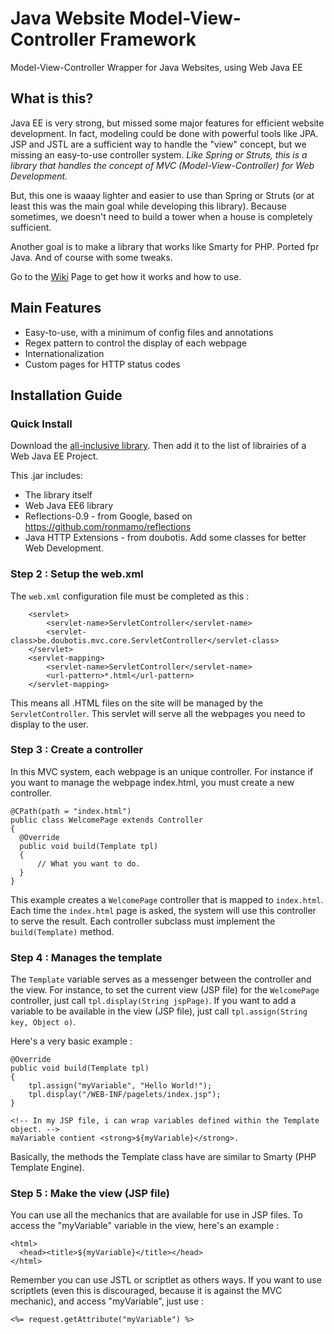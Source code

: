 # Java Website Model-View-Controller Framework
Model-View-Controller Wrapper for Java Websites, using Web Java EE

## What is this?

Java EE is very strong, but missed some major features for efficient website development. In fact, modeling could be done with powerful tools like JPA. JSP and JSTL are a sufficient way to handle the "view" concept, but we missing an easy-to-use controller system. *Like Spring or Struts, this is a library that handles the concept of MVC (Model-View-Controller) for Web Development.*

But, this one is waaay lighter and easier to use than Spring or Struts (or at least this was the main goal while developing this library). Because sometimes, we doesn't need to build a tower when a house is completely sufficient.

Another goal is to make a library that works like Smarty for PHP. Ported fpr Java. And of course with some tweaks.

Go to the [Wiki](https://github.com/doubotis/java-website-mvc/wiki) Page to get how it works and how to use.

## Main Features
* Easy-to-use, with a minimum of config files and annotations
* Regex pattern to control the display of each webpage
* Internationalization
* Custom pages for HTTP status codes

## Installation Guide

### Quick Install

Download the [all-inclusive library](https://github.com/doubotis/java-website-mvc/blob/master/store/java-website-mvc.jar).
Then add it to the list of librairies of a Web Java EE Project.

This .jar includes:
* The library itself
* Web Java EE6 library
* Reflections-0.9 - from Google, based on https://github.com/ronmamo/reflections
* Java HTTP Extensions - from doubotis. Add some classes for better Web Development.

### Step 2 : Setup the web.xml
The `web.xml` configuration file must be completed as this :

```
    <servlet>
        <servlet-name>ServletController</servlet-name>
        <servlet-class>be.doubotis.mvc.core.ServletController</servlet-class>
    </servlet>
    <servlet-mapping>
        <servlet-name>ServletController</servlet-name>
        <url-pattern>*.html</url-pattern>
    </servlet-mapping>
```

This means all .HTML files on the site will be managed by the `ServletController`.
This servlet will serve all the webpages you need to display to the user.

### Step 3 : Create a controller
In this MVC system, each webpage is an unique controller.
For instance if you want to manage the webpage index.html, you must create a new controller.
```
@CPath(path = "index.html")
public class WelcomePage extends Controller
{
  @Override
  public void build(Template tpl)
  {
      // What you want to do.
  }
}
```

This example creates a `WelcomePage` controller that is mapped to `index.html`.
Each time the `index.html` page is asked, the system will use this controller to serve the result.
Each controller subclass must implement the `build(Template)` method.

### Step 4 : Manages the template
The `Template` variable serves as a messenger between the controller and the view.
For instance, to set the current view (JSP file) for the `WelcomePage` controller, just call `tpl.display(String jspPage)`.
If you want to add a variable to be available in the view (JSP file), just call `tpl.assign(String key, Object o)`.

Here's a very basic example :
```
@Override
public void build(Template tpl)
{
    tpl.assign("myVariable", "Hello World!");
    tpl.display("/WEB-INF/pagelets/index.jsp");
}
```
```
<!-- In my JSP file, i can wrap variables defined within the Template object. -->
maVariable contient <strong>${myVariable}</strong>.
```
Basically, the methods the Template class have are similar to Smarty (PHP Template Engine).

### Step 5 : Make the view (JSP file)

You can use all the mechanics that are available for use in JSP files. To access the "myVariable" variable in the view, here's an example :
```
<html>
  <head><title>${myVariable}</title></head>
</html>
```
Remember you can use JSTL or scriptlet as others ways. If you want to use scriptlets (even this is discouraged, because it is against the MVC mechanic), and access "myVariable", just use :
```
<%= request.getAttribute("myVariable") %>
```
